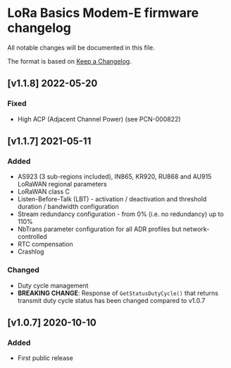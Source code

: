 # LoRa Basics Modem-E firmware changelog

All notable changes will be documented in this file.

The format is based on [Keep a Changelog](https://keepachangelog.com/en/1.0.0/).

## [v1.1.8] 2022-05-20

### Fixed

- High ACP (Adjacent Channel Power)  (see PCN-000822)

## [v1.1.7] 2021-05-11

### Added

- AS923 (3 sub-regions included), IN865, KR920, RU868 and AU915 LoRaWAN regional parameters
- LoRaWAN class C
- Listen-Before-Talk (LBT) - activation / deactivation and threshold duration / bandwidth configuration
- Stream redundancy configuration - from 0% (i.e. no redundancy) up to 110%
- NbTrans parameter configuration for all ADR profiles but network-controlled
- RTC compensation
- Crashlog

### Changed

- Duty cycle management
- __BREAKING CHANGE__: Response of `GetStatusDutyCycle()` that returns transmit duty cycle status has been changed compared to v1.0.7

## [v1.0.7] 2020-10-10

### Added

- First public release
